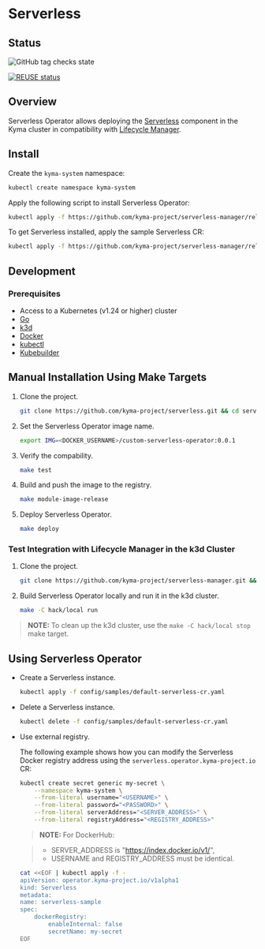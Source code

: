 # Serverless

## Status
![GitHub tag checks state](https://img.shields.io/github/checks-status/kyma-project/serverless-manager/main?label=serverless-operator&link=https%3A%2F%2Fgithub.com%2Fkyma-project%2Fserverless-manager%2Fcommits%2Fmain)
<!-- markdown-link-check-disable-next-line -->
[![REUSE status](https://api.reuse.software/badge/github.com/kyma-project/serverless-manager)](https://api.reuse.software/info/github.com/kyma-project/serverless-manager)


## Overview

Serverless Operator allows deploying the [Serverless](https://kyma-project.io/docs/kyma/latest/01-overview/serverless/) component in the Kyma cluster in compatibility with [Lifecycle Manager](https://github.com/kyma-project/lifecycle-manager).

## Install

Create the `kyma-system` namespace:

```bash
kubectl create namespace kyma-system
```

Apply the following script to install Serverless Operator:

```bash
kubectl apply -f https://github.com/kyma-project/serverless-manager/releases/latest/download/serverless-operator.yaml
```

To get Serverless installed, apply the sample Serverless CR:

```bash
kubectl apply -f https://github.com/kyma-project/serverless-manager/releases/latest/download/default-serverless-cr.yaml
```

## Development

### Prerequisites

- Access to a Kubernetes (v1.24 or higher) cluster
- [Go](https://go.dev/)
- [k3d](https://k3d.io/)
- [Docker](https://www.docker.com/)
- [kubectl](https://kubernetes.io/docs/tasks/tools/)
- [Kubebuilder](https://book.kubebuilder.io/)


<!-- TODO: update this section - now it doesn't work -->
## Manual Installation Using Make Targets

1. Clone the project.

    ```bash
    git clone https://github.com/kyma-project/serverless.git && cd serverless/
    ```

2. Set the Serverless Operator image name.

    ```bash
    export IMG=<DOCKER_USERNAME>/custom-serverless-operator:0.0.1
    ```

3. Verify the compability.

    ```bash
    make test
    ```

4. Build and push the image to the registry.

    ```bash
    make module-image-release
    ```

5. Deploy Serverless Operator.

    ```bash
    make deploy
    ```

<!-- TODO: update this section - now we don't use lifecycle manager -->
### Test Integration with Lifecycle Manager in the k3d Cluster

1. Clone the project.

    ```bash
    git clone https://github.com/kyma-project/serverless-manager.git && cd serverless-manager/
    ```

2. Build Serverless Operator locally and run it in the k3d cluster.

    ```bash
    make -C hack/local run
    ```

> **NOTE:** To clean up the k3d cluster, use the `make -C hack/local stop` make target.


## Using Serverless Operator

- Create a Serverless instance.

    ```bash
    kubectl apply -f config/samples/default-serverless-cr.yaml
    ```

- Delete a Serverless instance.

    ```bash
    kubectl delete -f config/samples/default-serverless-cr.yaml
    ```

- Use external registry.

    The following example shows how you can modify the Serverless Docker registry address using the `serverless.operator.kyma-project.io` CR:

    ```bash
    kubectl create secret generic my-secret \
        --namespace kyma-system \
        --from-literal username="<USERNAME>" \
        --from-literal password="<PASSWORD>" \
        --from-literal serverAddress="<SERVER_ADDRESS>" \
        --from-literal registryAddress="<REGISTRY_ADDRESS>"
    ```

    > **NOTE:** For DockerHub: 
    <!-- markdown-link-check-disable-next-line -->
    > - SERVER_ADDRESS is "https://index.docker.io/v1/",
    > - USERNAME and REGISTRY_ADDRESS must be identical.

    ```bash
    cat <<EOF | kubectl apply -f -
    apiVersion: operator.kyma-project.io/v1alpha1
    kind: Serverless
    metadata:
    name: serverless-sample
    spec:
        dockerRegistry:
            enableInternal: false
            secretName: my-secret
    EOF
    ```